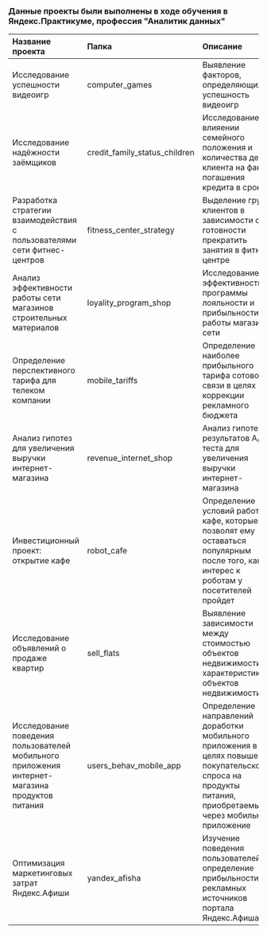 ﻿### Данные проекты были выполнены в ходе обучения в Яндекс.Практикуме, профессия "Аналитик данных"


| Название проекта      | Папка                  | Описание                                                    | Используемые библиотеки  |
| :-------------------- | :--------------------- | :---------------------------------------------------------- | :----------------------- |
| Исследование успешности видеоигр|  computer_games|Выявление факторов, определяющих успешность видеоигр       | pandas, numpy, matplotlib|
| Исследование надёжности заёмщиков |  credit_family_status_children   | Исследование о влияении семейного положения и количества детей клиента на факт погашения кредита в срок   | pandas, pymystem3 |
| Разработка стратегии взаимодействия с пользователями сети фитнес-центров| fitness_center_strategy | Выделение групп клиентов в зависимости от готовности прекратить занятия в фитнес-центре | pandas, numpy, matplotlib, seaborn, scipy, sklearn|
| Анализ эффективности работы сети магазинов строительных материалов |  loyality_program_shop | Исследование эффективности программы лояльности и прибыльности работы магазинов сети          | pandas, numpy, matplotlib, seaborn, scipy|
| Определение перспективного тарифа для телеком компании|  mobile_tariffs        | Определение наиболее прибыльного тарифа сотовой связи в целях коррекции рекламного бюджета     | pandas                   |
| Анализ гипотез для увеличения выручки интернет-магазина|  revenue_internet_shop | Анализ гипотез и результатов А/В-теста для увеличения выручки интернет-магазина       | pandas, numpy, matplotlib, seaborn, scipy    |
| Инвестиционный проект: открытие кафе|  robot_cafe            | Определение условий работы кафе, которые позволят ему оставаться популярным после того, как интерес к роботам у посетителей пройдет     | pandas, numpy, matplotlib, seaborn |
| Исследование объявлений о продаже квартир | sell_flats            | Выявление зависимости между стоимостью объектов недвижимости и характеристиками объектов недвижимости| pandas                   |
| Исследование поведения пользователей мобильного приложения интернет-магазина продуктов питания|  users_behav_mobile_app| Определение направлений доработки мобильного приложения в целях повышения покупательского спроса на продукты питания, приобретаемые через мобильное приложение  | pandas, numpy, matplotlib, seaborn, scipy |
| Оптимизация маркетинговых затрат Яндекс.Афиши |  yandex_afisha         | Изучение поведения пользователей и определение прибыльности рекламных источников портала Яндекс.Афиша| pandas, numpy, matplotlib, seaborn   |
